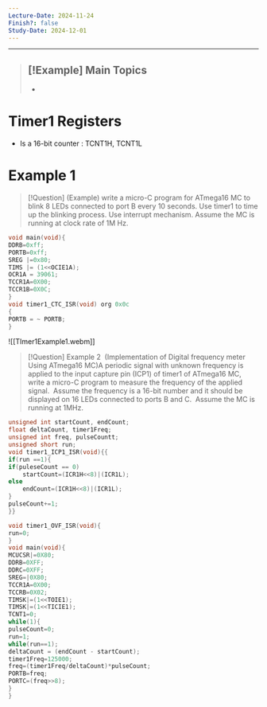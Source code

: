 ```yaml
---
Lecture-Date: 2024-11-24
Finish?: false
Study-Date: 2024-12-01
---
```

---
>[!Example] Main Topics
>-
>-
>

# Timer1 Registers 

- Is a 16-bit counter : TCNT1H, TCNT1L 

# Example 1 

>[!Question] (Example)
>write a micro-C program for ATmega16 MC to blink 8 LEDs connected to port B every 10 seconds. Use timer1 to time up the blinking process. Use interrupt mechanism. Assume the MC is running at clock rate of 1M Hz.

```c
void main(void){
DDRB=0xff;
PORTB=0xff;
SREG |=0x80;
TIMS |= (1<<OCIE1A);
OCR1A = 39061;
TCCR1A=0X00;
TCCR1B=0X0C;
}
void timer1_CTC_ISR(void) org 0x0c
{
PORTB = ~ PORTB;
}
```

![[TImer1Example1.webm]]


>[!Question] Example 2
> (Implementation of Digital frequency meter Using ATmega16 MC)A periodic signal with unknown frequency is applied to the input capture pin (ICP1) of timer1 of ATmega16 MC, write a micro-C program to measure the frequency of the applied signal.  Assume the frequency is a 16-bit number and it should be displayed on 16 LEDs connected to ports B and C.  Assume the MC is running at 1MHz.

```c
unsigned int startCount, endCount;
float deltaCount, timer1Freq;
unsigned int freq, pulseCountt;
unsigned short run;
void timer1_ICP1_ISR(void){{
if(run ==1){
if(puleseCount == 0)
	startCount=(ICR1H<<8)|(ICR1L);
else 
	endCount=(ICR1H<<8)|(ICR1L);
}
pulseCount+=1;
}}

void timer1_OVF_ISR(void){
run=0;
}
void main(void){
MCUCSR|=0X80;
DDRB=0XFF;
DDRC=0XFF;
SREG=|0X80;
TCCR1A=0X00;
TCCRB=0X02;
TIMSK|=(1<<TOIE1);
TIMSK|=(1<<TICIE1);
TCNT1=0;
while(1){
pulseCount=0;
run=1;
while(run==1);
deltaCount = (endCount - startCount);
timer1Freq=125000;
freq=(timer1Freq/deltaCount)*pulseCount;
PORTB=freq;
PORTC=(freq>>8);
}
}
```




